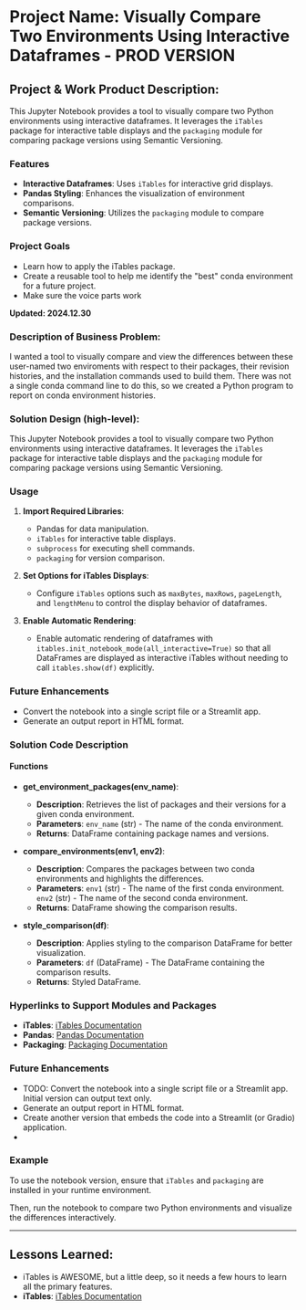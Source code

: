 # Project Name: **Visually Compare Two Environments Using Interactive Dataframes - PROD VERSION**

## Project & Work Product Description: 

This Jupyter Notebook provides a tool to visually compare two Python environments using interactive dataframes. It leverages the `iTables` package for interactive table displays and the `packaging` module for comparing package versions using Semantic Versioning.

### Features
- **Interactive Dataframes**: Uses `iTables` for interactive grid displays.
- **Pandas Styling**: Enhances the visualization of environment comparisons.
- **Semantic Versioning**: Utilizes the `packaging` module to compare package versions.

### Project Goals 
 - Learn how to apply the iTables package.
 - Create a reusable tool to help me identify the "best" conda environment for a future project.
 - Make sure the voice parts work

**Updated: 2024.12.30**

### Description of Business Problem:

I wanted a tool to visually compare and view the differences between these user-named two enviroments with respect to their packages, their revision histories, and the installation commands used to build them. There was not a single conda command line to do this, so we created a Python program to report on conda environment histories.


### Solution Design (high-level):

This Jupyter Notebook provides a tool to visually compare two Python environments using interactive dataframes. It leverages the `iTables` package for interactive table displays and the `packaging` module for comparing package versions using Semantic Versioning.

### Usage
1. **Import Required Libraries**:
    - Pandas for data manipulation.
    - `iTables` for interactive table displays.
    - `subprocess` for executing shell commands.
    - `packaging` for version comparison.

2. **Set Options for iTables Displays**:
    - Configure `iTables` options such as `maxBytes`, `maxRows`, `pageLength`, and `lengthMenu` to control the display behavior of dataframes.

3. **Enable Automatic Rendering**:
    - Enable automatic rendering of dataframes with `itables.init_notebook_mode(all_interactive=True)` so that all DataFrames are displayed as interactive iTables without needing to call `itables.show(df)` explicitly.

### Future Enhancements
- Convert the notebook into a single script file or a Streamlit app.
- Generate an output report in HTML format.

### Solution Code Description

#### Functions

- **get_environment_packages(env_name)**:
    - **Description**: Retrieves the list of packages and their versions for a given conda environment.
    - **Parameters**: `env_name` (str) - The name of the conda environment.
    - **Returns**: DataFrame containing package names and versions.

- **compare_environments(env1, env2)**:
    - **Description**: Compares the packages between two conda environments and highlights the differences.
    - **Parameters**: `env1` (str) - The name of the first conda environment.
                    `env2` (str) - The name of the second conda environment.
    - **Returns**: DataFrame showing the comparison results.

- **style_comparison(df)**:
    - **Description**: Applies styling to the comparison DataFrame for better visualization.
    - **Parameters**: `df` (DataFrame) - The DataFrame containing the comparison results.
    - **Returns**: Styled DataFrame.

### Hyperlinks to Support Modules and Packages
- **iTables**: [iTables Documentation](https://mwouts.github.io/itables/)
- **Pandas**: [Pandas Documentation](https://pandas.pydata.org/pandas-docs/stable/)
- **Packaging**: [Packaging Documentation](https://packaging.pypa.io/en/latest/)

### Future Enhancements
- TODO: Convert the notebook into a single script file or a Streamlit app.  Initial version can output text only.  
- Generate an output report in HTML format.
- Create another version that embeds the code into a Streamlit (or Gradio) application.
- 
### Example
To use the notebook version, ensure that `iTables` and `packaging` are installed in your runtime environment. 

Then, run the notebook to compare two Python environments and visualize the differences interactively.

---
## Lessons Learned: 
- iTables is AWESOME, but a little deep, so it needs a few hours to learn all the primary features. 
- **iTables**: [iTables Documentation](https://mwouts.github.io/itables/)


